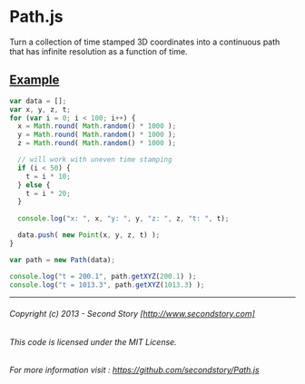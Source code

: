 Path.js
=======

Turn a collection of time stamped 3D coordinates into a continuous path that has infinite resolution as a function of time.

## [Example](http://whoami.uc01.clc.af.cm/Linear_Fit_JS/test_record_mouse.html)

```javascript
var data = [];
var x, y, z, t;
for (var i = 0; i < 100; i++) {
  x = Math.round( Math.random() * 1000 );
  y = Math.round( Math.random() * 1000 );
  z = Math.round( Math.random() * 1000 );

  // will work with uneven time stamping
  if (i < 50) {
    t = i * 10;
  } else {
    t = i * 20;
  }
  
  console.log("x: ", x, "y: ", y, "z: ", z, "t: ", t);

  data.push( new Point(x, y, z, t) );
}

var path = new Path(data);

console.log("t = 200.1", path.getXYZ(200.1) );
console.log("t = 1013.3", path.getXYZ(1013.3) );
```
---

###### Copyright (c) 2013 - Second Story [http://www.secondstory.com]
###### This code is licensed under the MIT License. 
###### For more information visit  : https://github.com/secondstory/Path.js
